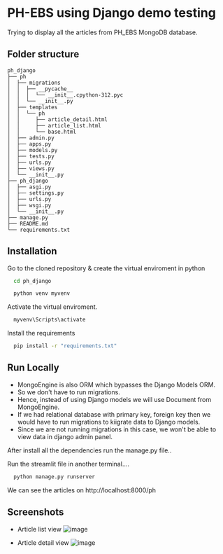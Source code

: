 
# PH-EBS using Django demo testing

Trying to display all the articles from PH_EBS MongoDB database.

## Folder structure
```
ph_django
├── ph
│  ├── migrations
│  │  ├── __pycache__
│  │  │  └── __init__.cpython-312.pyc
│  │  └── __init__.py
│  ├── templates
│  │  └── ph
│  │     ├── article_detail.html
│  │     ├── article_list.html
│  │     └── base.html
│  ├── admin.py
│  ├── apps.py
│  ├── models.py
│  ├── tests.py
│  ├── urls.py
│  ├── views.py
│  └── __init__.py
├── ph_django
│  ├── asgi.py
│  ├── settings.py
│  ├── urls.py
│  ├── wsgi.py
│  └── __init__.py
├── manage.py
├── README.md
└── requirements.txt
```


## Installation

Go to the cloned repository & create the virtual enviroment in python
```bash
  cd ph_django
```

```bash
  python venv myvenv
```

Activate the virtual enviroment.

```bash
  myvenv\Scripts\activate
```

Install the requirements
```bash
  pip install -r "requirements.txt"
```

## Run Locally
- MongoEngine is also ORM which bypasses the Django Models ORM.
- So we don't have to run migrations.
- Hence, instead of using Django models we will use Document from MongoEngine.
- If we had relational database with primary key, foreign key then we would have to run migrations to kiigrate data to Django models.
- Since we are not running migrations in this case, we won't be able to view data in django admin panel.

After install all the dependencies run the manage.py file..

Run the streamlit file in another terminal....

```bash
  python manage.py runserver
```
We can see the articles on http://localhost:8000/ph


## Screenshots
- Article list view
![image](https://github.com/user-attachments/assets/d6da8b51-cab1-4b8c-9cc3-6801c75ef5f6)

- Article detail view
![image](https://github.com/user-attachments/assets/c6efc11c-5e2f-428d-9d9a-d8cd7eedd624)
